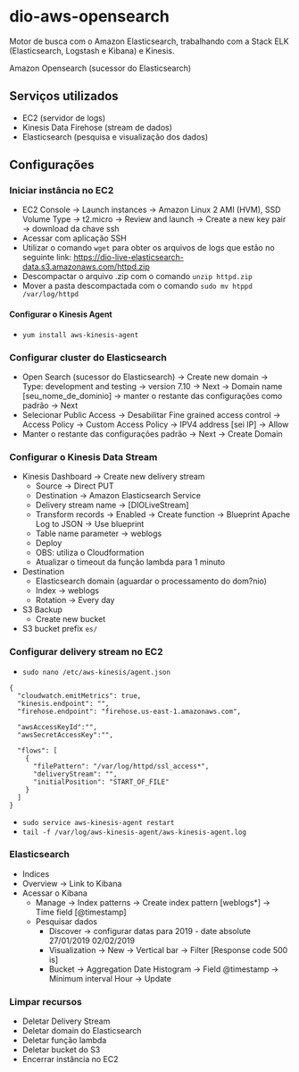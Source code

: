 # dio-aws-opensearch
Motor de busca com o Amazon Elasticsearch, trabalhando com a Stack ELK (Elasticsearch, Logstash e Kibana) e Kinesis.

Amazon Opensearch (sucessor do Elasticsearch)

## Serviços utilizados
- EC2 (servidor de logs)
- Kinesis Data Firehose (stream de dados)
- Elasticsearch (pesquisa e visualização dos dados)

## Configurações

### Iniciar instância no EC2
- EC2 Console -> Launch instances -> Amazon Linux 2 AMI (HVM), SSD Volume Type -> t2.micro -> Review and launch -> Create a new key pair -> download da chave ssh
- Acessar com aplicação SSH
- Utilizar o comando ```wget``` para obter os arquivos de logs que estão no seguinte link: https://dio-live-elasticsearch-data.s3.amazonaws.com/httpd.zip
- Descompactar o arquivo .zip com o comando ```unzip httpd.zip```
- Mover a pasta descompactada com o comando ```sudo mv htppd /var/log/httpd```

#### Configurar o Kinesis Agent
- ```yum install aws-kinesis-agent```

### Configurar cluster do Elasticsearch

- Open Search (sucessor do Elasticsearch) -> Create new domain  -> Type: development and testing -> version 7.10 -> Next -> Domain name [seu_nome_de_dominio] -> manter o restante das configurações como padrão -> Next
- Selecionar Public Access -> Desabilitar Fine grained access control -> Access Policy -> Custom Access Policy -> IPV4 address [sei IP] -> Allow
- Manter o restante das configurações padrão -> Next -> Create Domain

### Configurar o Kinesis Data Stream

- Kinesis Dashboard -> Create new delivery stream
  - Source -> Direct PUT
  - Destination -> Amazon Elasticsearch Service
  - Delivery stream name -> [DIOLiveStream]
  - Transform records -> Enabled -> Create function -> Blueprint Apache Log to JSON -> Use blueprint
  - Table name parameter -> weblogs
  - Deploy
  - OBS: utiliza o Cloudformation
  - Atualizar o timeout da função lambda para 1 minuto
- Destination
  - Elasticsearch domain (aguardar o processamento do dom?nio)
  - Index -> weblogs
  - Rotation -> Every day
- S3 Backup
  - Create new bucket
- S3 bucket prefix ```es/```

### Configurar delivery stream no EC2

- ```sudo nano /etc/aws-kinesis/agent.json```
```
{
  "cloudwatch.emitMetrics": true,
  "kinesis.endpoint": "",
  "firehose.endpoint": "firehose.us-east-1.amazonaws.com",

  "awsAccessKeyId":"",
  "awsSecretAccessKey":"",

  "flows": [
    {
      "filePattern": "/var/log/httpd/ssl_access*",
      "deliveryStream": "",
      "initialPosition": "START_OF_FILE"
    }
  ]
}
```
- ```sudo service aws-kinesis-agent restart```
- ```tail -f /var/log/aws-kinesis-agent/aws-kinesis-agent.log```

### Elasticsearch

- Indices
- Overview -> Link to Kibana
- Acessar o Kibana
  - Manage -> Index patterns -> Create index pattern [weblogs*] -> Time field [@timestamp]
  - Pesquisar dados
    - Discover -> configurar datas para 2019 - date absolute 27/01/2019 02/02/2019
    - Visualization -> New -> Vertical bar -> Filter [Response code 500 is] 
    - Bucket -> Aggregation Date Histogram -> Field @timestamp -> Minimum interval Hour -> Update

### Limpar recursos

- Deletar Delivery Stream
- Deletar domain do Elasticsearch
- Deletar função lambda
- Deletar bucket do S3
- Encerrar instância no EC2
